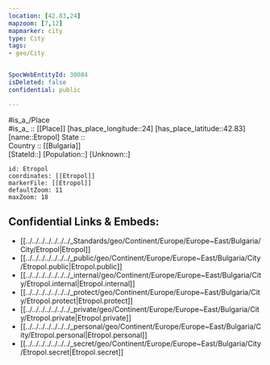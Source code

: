 ```yaml
---
location: [42.83,24] 
mapzoom: [7,12] 
mapmarker: city 
type: City
tags:
- geo/City


SpocWebEntityId: 30084
isDeleted: false
confidential: public

---
```

#is_a_/Place  
#is_a_ :: [[Place]] 
[has_place_longitude::24] 
[has_place_latitude::42.83] 
[name::Etropol] 
State ::  
Country :: [[Bulgaria]]  
[StateId::] 
[Population::] 
[Unknown::] 


```leaflet
id: Etropol
coordinates: [[Etropol]] 
markerFile: [[Etropol]] 
defaultZoom: 11 
maxZoom: 18
```


## Confidential Links & Embeds: 
- [[../../../../../../../_Standards/geo/Continent/Europe/Europe~East/Bulgaria/City/Etropol|Etropol]] 
- [[../../../../../../../_public/geo/Continent/Europe/Europe~East/Bulgaria/City/Etropol.public|Etropol.public]] 
- [[../../../../../../../_internal/geo/Continent/Europe/Europe~East/Bulgaria/City/Etropol.internal|Etropol.internal]] 
- [[../../../../../../../_protect/geo/Continent/Europe/Europe~East/Bulgaria/City/Etropol.protect|Etropol.protect]] 
- [[../../../../../../../_private/geo/Continent/Europe/Europe~East/Bulgaria/City/Etropol.private|Etropol.private]] 
- [[../../../../../../../_personal/geo/Continent/Europe/Europe~East/Bulgaria/City/Etropol.personal|Etropol.personal]] 
- [[../../../../../../../_secret/geo/Continent/Europe/Europe~East/Bulgaria/City/Etropol.secret|Etropol.secret]] 
